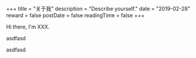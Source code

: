 +++
title = "关于我"
description = "Describe yourself."
date = "2019-02-28"
reward = false
postDate = false
readingTime = false
+++

Hi there, I'm XXX.

asdfasd

asdfasd